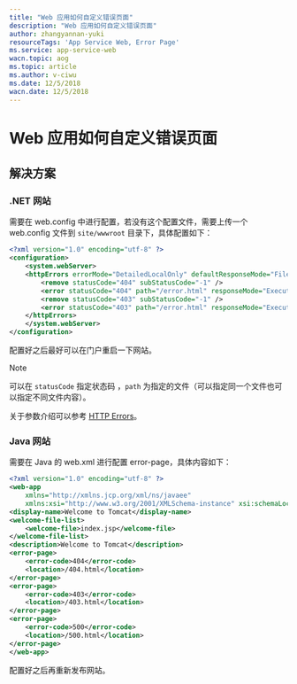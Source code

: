 ```yaml
---
title: "Web 应用如何自定义错误页面"
description: "Web 应用如何自定义错误页面"
author: zhangyannan-yuki
resourceTags: 'App Service Web, Error Page'
ms.service: app-service-web
wacn.topic: aog
ms.topic: article
ms.author: v-ciwu
ms.date: 12/5/2018
wacn.date: 12/5/2018
---
```


# Web 应用如何自定义错误页面

## 解决方案

### .NET 网站

需要在 web.config 中进行配置，若没有这个配置文件，需要上传一个 web.config 文件到 `site/wwwroot` 目录下，具体配置如下：

```xml
<?xml version="1.0" encoding="utf-8" ?>
<configuration>
    <system.webServer>
    <httpErrors errorMode="DetailedLocalOnly" defaultResponseMode="File" >
        <remove statusCode="404" subStatusCode="-1" />
        <error statusCode="404" path="/error.html" responseMode="ExecuteURL"/>
        <remove statusCode="403" subStatusCode="-1" />
        <error statusCode="403" path="/error.html" responseMode="ExecuteURL"/>
    </httpErrors>
    </system.webServer>
</configuration>
```

配置好之后最好可以在门户重启一下网站。

> [!NOTE]
> 可以在 `statusCode` 指定状态码 ，`path` 为指定的文件（可以指定同一个文件也可以指定不同文件内容）。

关于参数介绍可以参考 [HTTP Errors](https://docs.microsoft.com/iis/configuration/system.webServer/httpErrors/)。

### Java 网站

需要在 Java 的 web.xml 进行配置 error-page，具体内容如下：

```xml
<?xml version="1.0" encoding="utf-8" ?>
<web-app
    xmlns="http://xmlns.jcp.org/xml/ns/javaee"
    xmlns:xsi="http://www.w3.org/2001/XMLSchema-instance" xsi:schemaLocation="http://xmlns.jcp.org/xml/ns/javaee http://xmlns.jcp.org/xml/ns/javaee/web-app_3_1.xsd" version="3.1" metadata-complete="true">
<display-name>Welcome to Tomcat</display-name>
<welcome-file-list>
    <welcome-file>index.jsp</welcome-file>
</welcome-file-list>
<description>Welcome to Tomcat</description>
<error-page>
    <error-code>404</error-code>
    <location>/404.html</location>
</error-page>
<error-page>
    <error-code>403</error-code>
    <location>/403.html</location>
</error-page>
<error-page>
    <error-code>500</error-code>
    <location>/500.html</location>
</error-page>
</web-app>
```

配置好之后再重新发布网站。
